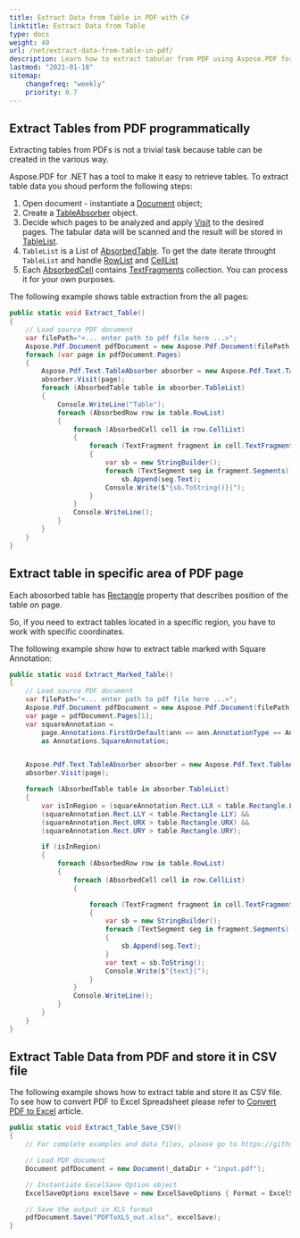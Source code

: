 ```yaml
---
title: Extract Data from Table in PDF with C#
linktitle: Extract Data from Table
type: docs
weight: 40
url: /net/extract-data-from-table-in-pdf/
description: Learn how to extract tabular from PDF using Aspose.PDF for .NET in C#
lastmod: "2021-01-18"
sitemap:
    changefreq: "weekly"
    priority: 0.7
---
```


## Extract Tables from PDF programmatically

Extracting tables from PDFs is not a trivial task because table can be created in the various way.

Aspose.PDF for .NET has a tool to make it easy to retrieve tables. To extract table data you shoud perform the following steps:

1. Open document - instantiate a [Document](https://apireference.aspose.com/pdf/net/aspose.pdf/document) object;
1. Create a [TableAbsorber](https://apireference.aspose.com/pdf/net/aspose.pdf.text/tableabsorber) object.
1. Decide which pages to be analyzed and apply [Visit](https://apireference.aspose.com/pdf/net/aspose.pdf.text/tableabsorber/methods/visit) to the desired pages. The tabular data will be scanned and the result will be stored in [TableList](https://apireference.aspose.com/pdf/net/aspose.pdf.text/tableabsorber/properties/tablelist).
1. `TableList` is a List of [AbsorbedTable](https://apireference.aspose.com/pdf/net/aspose.pdf.text/absorbedtable). To get the date iterate throught `TableList` and handle [RowList](https://apireference.aspose.com/pdf/net/aspose.pdf.text/absorbedtable/properties/rowlist) and [CellList](https://apireference.aspose.com/pdf/net/aspose.pdf.text/absorbedrow/properties/celllist)
1. Each [AbsorbedCell](https://apireference.aspose.com/pdf/net/aspose.pdf.text/absorbedcell) contains [TextFragments](https://apireference.aspose.com/pdf/net/aspose.pdf.text/absorbedcell/properties/textfragments) collection. You can process it for your own purposes.

The following example shows table extraction from the all pages:

```csharp
public static void Extract_Table()
{
    // Load source PDF document
    var filePath="<... enter path to pdf file here ...>";
    Aspose.Pdf.Document pdfDocument = new Aspose.Pdf.Document(filePath);                        
    foreach (var page in pdfDocument.Pages)
    {
        Aspose.Pdf.Text.TableAbsorber absorber = new Aspose.Pdf.Text.TableAbsorber();
        absorber.Visit(page);
        foreach (AbsorbedTable table in absorber.TableList)
        {
            Console.WriteLine("Table");
            foreach (AbsorbedRow row in table.RowList)
            {
                foreach (AbsorbedCell cell in row.CellList)
                {                                  
                    foreach (TextFragment fragment in cell.TextFragments)
                    {
                        var sb = new StringBuilder();
                        foreach (TextSegment seg in fragment.Segments)
                            sb.Append(seg.Text);
                        Console.Write($"{sb.ToString()}|");
                    }                            
                }
                Console.WriteLine();
            }
        }
    }
}
```

## Extract table in specific area of PDF page

Each abosorbed table has [Rectangle](https://apireference.aspose.com/pdf/net/aspose.pdf.text/absorbedtable/properties/rectangle) property that describes position of the table on page.

So, if you need to extract tables located in a specific region, you have to work with specific coordinates.

The following example show how to extract table marked with Square Annotation:

```csharp
public static void Extract_Marked_Table()
{
    // Load source PDF document
    var filePath="<... enter path to pdf file here ...>";
    Aspose.Pdf.Document pdfDocument = new Aspose.Pdf.Document(filePath);   
    var page = pdfDocument.Pages[1];
    var squareAnnotation =
        page.Annotations.FirstOrDefault(ann => ann.AnnotationType == Annotations.AnnotationType.Square)
        as Annotations.SquareAnnotation;


    Aspose.Pdf.Text.TableAbsorber absorber = new Aspose.Pdf.Text.TableAbsorber();
    absorber.Visit(page);

    foreach (AbsorbedTable table in absorber.TableList)
    {
        var isInRegion = (squareAnnotation.Rect.LLX < table.Rectangle.LLX) &&
        (squareAnnotation.Rect.LLY < table.Rectangle.LLY) &&
        (squareAnnotation.Rect.URX > table.Rectangle.URX) &&
        (squareAnnotation.Rect.URY > table.Rectangle.URY);

        if (isInRegion)
        {
            foreach (AbsorbedRow row in table.RowList)
            {
                foreach (AbsorbedCell cell in row.CellList)
                {

                    foreach (TextFragment fragment in cell.TextFragments)
                    {
                        var sb = new StringBuilder();
                        foreach (TextSegment seg in fragment.Segments)
                        {
                            sb.Append(seg.Text);
                        }
                        var text = sb.ToString();
                        Console.Write($"{text}|");
                    }
                }
                Console.WriteLine();
            }
        }
    }
}
```

## Extract Table Data from PDF and store it in CSV file

The following example shows how to extract table and store it as CSV file.
To see how to convert PDF to Excel Spreadsheet please refer to [Convert PDF to Excel](/pdf/net/convert-pdf-to-excel/) article.

```csharp
public static void Extract_Table_Save_CSV()
{
    // For complete examples and data files, please go to https://github.com/aspose-pdf/Aspose.PDF-for-.NET

    // Load PDF document
    Document pdfDocument = new Document(_dataDir + "input.pdf");

    // Instantiate ExcelSave Option object
    ExcelSaveOptions excelSave = new ExcelSaveOptions { Format = ExcelSaveOptions.ExcelFormat.CSV };

    // Save the output in XLS format
    pdfDocument.Save("PDFToXLS_out.xlsx", excelSave);
}
```
